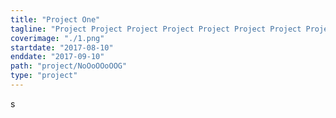 ```yaml
---
title: "Project One"
tagline: "Project Project Project Project Project Project Project Project Project Project Project Project Project Project Project Project "
coverimage: "./1.png"
startdate: "2017-08-10"
enddate: "2017-09-10"
path: "project/NoOoOOoOOG"
type: "project"
---
```


s
